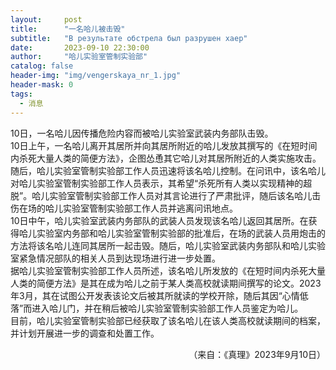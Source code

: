 ```yaml
---
layout:     post
title:      "一名哈儿被击毁"
subtitle:   "В результате обстрела был разрушен хаер"
date:       2023-09-10 22:30:00
author:     "哈儿实验室管制实验部"
catalog: false
header-img: "img/vengerskaya_nr_1.jpg"
header-mask: 0
tags:
  - 消息
---
```


10日，一名哈儿因传播危险内容而被哈儿实验室武装内务部队击毁。  
10日上午，一名哈儿离开其居所并向其居所附近的哈儿发放其撰写的《在短时间内杀死大量人类的简便方法》，企图怂恿其它哈儿对其居所附近的人类实施攻击。随后，哈儿实验室管制实验部工作人员迅速将该名哈儿控制。在问讯中，该名哈儿对哈儿实验室管制实验部工作人员表示，其希望“杀死所有人类以实现精神的超脱”。哈儿实验室管制实验部工作人员对其言论进行了严肃批评，随后该名哈儿击伤在场的哈儿实验室管制实验部工作人员并逃离问讯地点。  
10日中午，哈儿实验室武装内务部队的武装人员发现该名哈儿返回其居所。在获得哈儿实验室内务部和哈儿实验室管制实验部的批准后，在场的武装人员用炮击的方法将该名哈儿连同其居所一起击毁。随后，哈儿实验室武装内务部队和哈儿实验室紧急情况部队的相关人员到达现场进行进一步处置。  
据哈儿实验室管制实验部工作人员所述，该名哈儿所发放的《在短时间内杀死大量人类的简便方法》是其在成为哈儿之前于某人类高校就读期间撰写的论文。2023年3月，其在试图公开发表该论文后被其所就读的学校开除，随后其因“心情低落”而进入哈儿门，并在稍后被哈儿实验室管制实验部工作人员鉴定为哈儿。  
目前，哈儿实验室管制实验部已经获取了该名哈儿在该人类高校就读期间的档案，并计划开展进一步的调查和处置工作。
<div style="text-align: right">（来自：《真理》2023年9月10日）</div>